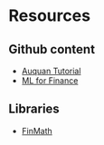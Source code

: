 # Resources

## Github content

- [Auquan Tutorial](https://github.com/Auquan/Tutorials)
- [ML for Finance](https://github.com/anthonyng2/Machine-Learning-For-Finance)

## Libraries

- [FinMath](https://github.com/finmath/finmath-lib)
